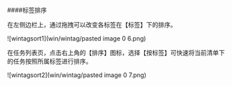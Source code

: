 ####标签排序

在左侧边栏上，通过拖拽可以改变各标签在【标签】下的排序。

![wintagsort1](win/wintag/pasted image 0 6.png)

在任务列表页，点击右上角的【排序】图标，选择【按标签】可快速将当前清单下的任务按照所属标签进行排序。

![wintagsort2](win/wintag/pasted image 0 7.png)